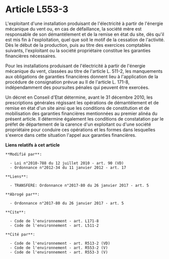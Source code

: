# Article L553-3

L'exploitant d'une installation produisant de l'électricité à partir de l'énergie mécanique du vent ou, en cas de
défaillance, la société mère est responsable de son démantèlement et de la remise en état du site, dès qu'il est mis fin à
l'exploitation, quel que soit le motif de la cessation de l'activité. Dès le début de la production, puis au titre des
exercices comptables suivants, l'exploitant ou la société propriétaire constitue les garanties financières nécessaires. 

Pour les installations produisant de l'électricité à partir de l'énergie mécanique du vent, classées au titre de l'article L.
511-2, les manquements aux obligations de garanties financières donnent lieu à l'application de la procédure de consignation
prévue au II de l'article L. 171-8, indépendamment des poursuites pénales qui peuvent être exercées. 

Un décret en Conseil d'Etat détermine, avant le 31 décembre 2010, les prescriptions générales régissant les opérations de
démantèlement et de remise en état d'un site ainsi que les conditions de constitution et de mobilisation des garanties
financières mentionnées au premier alinéa du présent article. Il détermine également les conditions de constatation par le
préfet de département de la carence d'un exploitant ou d'une société propriétaire pour conduire ces opérations et les formes
dans lesquelles s'exerce dans cette situation l'appel aux garanties financières.

**Liens relatifs à cet article**

	**Modifié par**:

	  - Loi n°2010-788 du 12 juillet 2010 - art. 90 (VD)
	  - Ordonnance n°2012-34 du 11 janvier 2012 - art. 17

	**Liens**:

	  - TRANSFERE: Ordonnance n°2017-80 du 26 janvier 2017 - art. 5

	**Abrogé par**:

	  - Ordonnance n°2017-80 du 26 janvier 2017 - art. 5

	**Cite**:

	  - Code de l'environnement - art. L171-8
	  - Code de l'environnement - art. L511-2

	**Cité par**:

	  - Code de l'environnement - art. R513-2 (VD)
	  - Code de l'environnement - art. R553-2 (V)
	  - Code de l'environnement - art. R553-3 (V)
